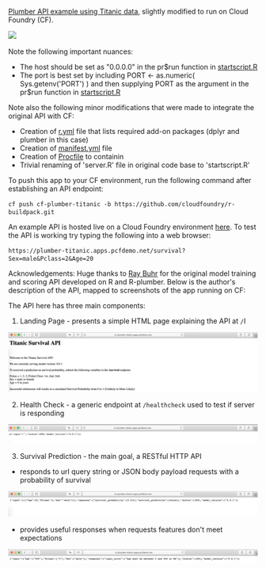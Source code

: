 [Plumber API example using Titanic data](https://raybuhr.github.io/2017/10/making-predictions-over-http/), slightly modified to run on Cloud Foundry (CF). 

![](https://github.com/pivotalsoftware/cf-r-plumber/blob/misc/Screen%20Shot%202019-04-01%20at%203.48.13%20PM.png)

Note the following important nuances:
* The host should be set as "0.0.0.0" in the pr$run function in [startscript.R](https://github.com/pivotalsoftware/cf-plumber-titanic/blob/master/startscript.R)
* The port is best set by including PORT <- as.numeric( Sys.getenv('PORT') ) and then supplying PORT as the argument in the pr$run function in [startscript.R](https://github.com/pivotalsoftware/cf-plumber-titanic/blob/master/startscript.R)

Note also the following minor modifications that were made to integrate the original API with CF:
* Creation of [r.yml](https://github.com/pivotalsoftware/cf-plumber-titanic/blob/master/r.yml) file that lists required add-on packages (dplyr and plumber in this case)
* Creation of [manifest.yml](https://github.com/pivotalsoftware/cf-plumber-titanic/blob/master/manifest.yml) file
* Creation of [Procfile](https://github.com/pivotalsoftware/cf-plumber-titanic/blob/master/Procfile) to containin
* Trivial renaming of 'server.R' file in original code base to 'startscript.R' 

To push this app to your CF environment, run the following command after establishing an API endpoint:
```
cf push cf-plumber-titanic -b https://github.com/cloudfoundry/r-buildpack.git
```

An example API is hosted live on a Cloud Foundry environment [here](https://plumber-titanic.apps.pcfdemo.net/).  To test the API is working try typing the following into a web browser:
```
https://plumber-titanic.apps.pcfdemo.net/survival?Sex=male&Pclass=2&Age=20
```

Acknowledgements: Huge thanks to [Ray Buhr](https://raybuhr.github.io/2017/10/making-predictions-over-http/) for the original model training and scoring API developed on R and R-plumber.  Below is the author's description of the API, mapped to screenshots of the app running on CF:

The API here has three main components:

1. Landing Page - presents a simple HTML page explaining the API at `/`I

![](screenshots/Screen%20Shot%202019-06-20%20at%2010.19.22%20AM.png)

2. Health Check - a generic endpoint at `/healthcheck` used to test if server is responding

![](screenshots/Screen%20Shot%202019-06-20%20at%2010.07.23%20AM.png)

3. Survival Prediction - the main goal, a RESTful HTTP API 

  - responds to url query string or JSON body payload requests with a probability of survival

![](screenshots/Screen%20Shot%202019-06-20%20at%2010.03.38%20AM.png)

  - provides useful responses when requests features don't meet expectations

![](screenshots/Screen%20Shot%202019-06-20%20at%2010.21.18%20AM.png)
